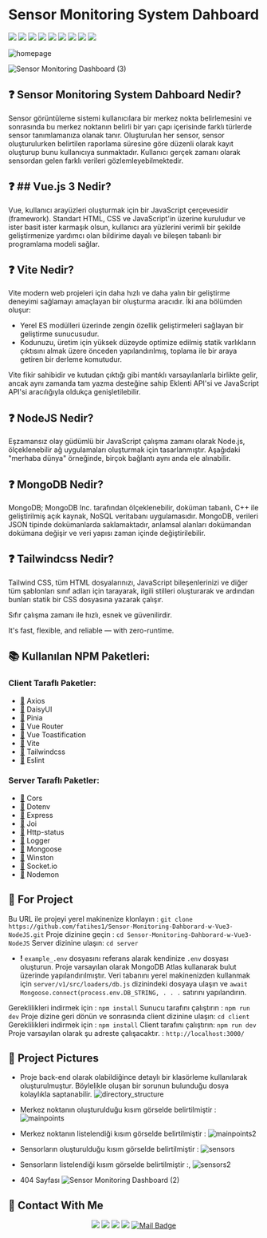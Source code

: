 ﻿# Sensor Monitoring System Dahboard
![](https://img.shields.io/badge/Vue.js-35495E?style=for-the-badge&logo=vuedotjs&logoColor=4FC08D)
![](https://img.shields.io/badge/Node.js-339933?style=for-the-badge&logo=nodedotjs&logoColor=white)
![](https://img.shields.io/badge/Tailwind_CSS-38B2AC?style=for-the-badge&logo=tailwind-css&logoColor=white)
![](https://img.shields.io/badge/Vite-B73BFE?style=for-the-badge&logo=vite&logoColor=FFD62E`)
![](https://img.shields.io/badge/npm-CB3837?style=for-the-badge&logo=npm&logoColor=white)
![](https://img.shields.io/badge/MongoDB-4EA94B?style=for-the-badge&logo=mongodb&logoColor=white)
![](https://img.shields.io/badge/Socket.io-010101?&style=for-the-badge&logo=Socket.io&logoColor=white)
![](https://img.shields.io/badge/eslint-3A33D1?style=for-the-badge&logo=eslint&logoColor=white)
![](https://img.shields.io/badge/Express.js-000000?style=for-the-badge&logo=express&logoColor=white)





![homepage](https://user-images.githubusercontent.com/54971670/174278781-056d247b-b483-48a9-8f36-3d73da373fc3.PNG)

![Sensor Monitoring Dashboard (3)](https://user-images.githubusercontent.com/54971670/174285808-ebd31899-21f6-488c-8e73-1fa595da20cc.gif)


## :question: Sensor Monitoring System Dahboard Nedir?
Sensor görüntüleme sistemi kullanıcılara bir merkez nokta belirlemesini ve sonrasında bu merkez noktanın belirli bir yarı çapı içerisinde farklı türlerde sensor tanımlamanıza olanak tanır. Oluşturulan her sensor, sensor oluşturulurken belirtilen raporlama süresine göre düzenli olarak kayıt oluşturup bunu kullanıcıya sunmaktadır. Kullanıcı gerçek zamanı olarak sensordan gelen farklı verileri gözlemleyebilmektedir.

## :question: ## Vue.js 3 Nedir?
Vue, kullanıcı arayüzleri oluşturmak için bir JavaScript çerçevesidir (framework). Standart HTML, CSS ve JavaScript'in üzerine kuruludur ve ister basit ister karmaşık olsun, kullanıcı ara yüzlerini verimli bir şekilde geliştirmenize yardımcı olan bildirime dayalı ve bileşen tabanlı bir programlama modeli sağlar.

## :question: Vite Nedir?
Vite modern web projeleri için daha hızlı ve daha yalın bir geliştirme deneyimi sağlamayı amaçlayan bir oluşturma aracıdır. İki ana bölümden oluşur:

-   Yerel ES modülleri üzerinde zengin özellik geliştirmeleri sağlayan bir geliştirme sunucusudur.
-   Kodunuzu, üretim için yüksek düzeyde optimize edilmiş statik varlıkların çıktısını almak üzere önceden yapılandırılmış, toplama ile bir araya getiren bir derleme komutudur.

Vite fikir sahibidir ve kutudan çıktığı gibi mantıklı varsayılanlarla birlikte gelir, ancak aynı zamanda tam yazma desteğine sahip Eklenti API'si ve JavaScript API'si aracılığıyla oldukça 
genişletilebilir.

## :question: NodeJS Nedir?
Eşzamansız olay güdümlü bir JavaScript çalışma zamanı olarak Node.js, ölçeklenebilir ağ uygulamaları oluşturmak için tasarlanmıştır. Aşağıdaki "merhaba dünya" örneğinde, birçok bağlantı aynı anda ele alınabilir.

## :question: MongoDB Nedir?
MongoDB; MongoDB Inc. tarafından ölçeklenebilir, doküman tabanlı, C++ ile geliştirilmiş açık kaynak, NoSQL veritabanı uygulamasıdır. MongoDB, verileri JSON tipinde dokümanlarda saklamaktadır, anlamsal alanları dokümandan dokümana değişir ve veri yapısı zaman içinde değiştirilebilir.

## :question: Tailwindcss Nedir?
Tailwind CSS, tüm HTML dosyalarınızı, JavaScript bileşenlerinizi ve diğer tüm şablonları sınıf adları için tarayarak, ilgili stilleri oluşturarak ve ardından bunları statik bir CSS dosyasına yazarak çalışır.

Sıfır çalışma zamanı ile hızlı, esnek ve güvenilirdir.

It's fast, flexible, and reliable — with zero-runtime.

## :books: Kullanılan NPM Paketleri:
###  Client Taraflı Paketler:
-  [:link:](https://www.npmjs.com/package/axios) Axios
-  [:link:](https://www.npmjs.com/package/daisyui) DaisyUI
-  [:link:](https://www.npmjs.com/package/pinia) Pinia
-  [:link:](https://www.npmjs.com/package/vue-router) Vue Router
- [:link:](https://www.npmjs.com/package/vue-toastification) Vue Toastification
- [:link:](https://www.npmjs.com/package/vite) Vite
- [:link:](https://www.npmjs.com/package/tailwindcss) Tailwindcss
- [:link:](https://www.npmjs.com/package/eslint) Eslint

### Server Taraflı Paketler:
-  [:link:](https://www.npmjs.com/package/cors) Cors
-  [:link:](https://www.npmjs.com/package/dotenv) Dotenv
-  [:link:](https://www.npmjs.com/package/express) Express
-  [:link:](https://www.npmjs.com/package/joi) Joi
-  [:link:](https://www.npmjs.com/package/http-status) Http-status
-  [:link:](https://www.npmjs.com/package/logger) Logger
-  [:link:](https://www.npmjs.com/package/mongoose) Mongoose
- [:link:](https://www.npmjs.com/package/winston) Winston
- [:link:](https://www.npmjs.com/package/socket.io) Socket.io
- [:link:](https://www.npmjs.com/package/nodemon) Nodemon

 

## :floppy_disk: For Project
Bu URL ile projeyi yerel makinenize klonlayın : `git clone https://github.com/fatihes1/Sensor-Monitoring-Dahborard-w-Vue3-NodeJS.git`
Proje dizinine geçin : `cd Sensor-Monitoring-Dahborard-w-Vue3-NodeJS` 
Server dizinine ulaşın: `cd server`
-  **!** `example_.env` dosyasını referans alarak kendinize `.env` dosyası oluşturun. Proje varsayılan olarak MongoDB Atlas kullanarak bulut üzerinde yapılandırılmıştır. Veri tabanını yerel makinenizden kullanmak için `server/v1/src/loaders/db.js` dizinindeki dosyaya ulaşın ve `await Mongoose.connect(process.env.DB_STRING, . . .` satırını yapılandırın.

Gereklilikleri indirmek için : `npm install`
Sunucu tarafını çalıştırın : `npm run dev`
Proje dizine geri dönün ve sonrasında client dizinine ulaşın: `cd client`
Gereklilikleri indirmek için : `npm install`
Client tarafını çalıştırın: `npm run dev`
Proje varsayılan olarak şu adreste çalışacaktır. : `http://localhost:3000/`


## :rocket: Project Pictures
 -  Proje back-end olarak olabildiğince detaylı bir klasörleme kullanılarak oluşturulmuştur. Böylelikle oluşan bir sorunun bulunduğu dosya kolaylıkla saptanabilir.
![directory_structure](https://user-images.githubusercontent.com/54971670/174284651-91194d3a-e552-458c-9f8f-98d39e4b11ad.PNG)

 -  Merkez noktanın oluşturulduğu kısım görselde belirtilmiştir :
![mainpoints](https://user-images.githubusercontent.com/54971670/174285081-1832cf77-ac8f-4dae-9eec-eec6547a2909.PNG)

 -  Merkez noktanın listelendiği kısım görselde belirtilmiştir :
 ![mainpoints2](https://user-images.githubusercontent.com/54971670/174285291-b35c3f48-6bd0-407f-9d41-0dadf31551c0.PNG)

-  Sensorların oluşturulduğu kısım görselde belirtilmiştir :
![sensors](https://user-images.githubusercontent.com/54971670/174285372-6068ba7c-4c80-4ea5-bc28-6fe41094f266.PNG)

-  Sensorların listelendiği kısım görselde belirtilmiştir :,
![sensors2](https://user-images.githubusercontent.com/54971670/174285446-5f8103c4-7a22-48ca-81e4-10040fca2b8f.PNG)

- 404 Sayfası
![Sensor Monitoring Dashboard (2)](https://user-images.githubusercontent.com/54971670/174286091-c3f24769-9a70-4509-b237-15051de99b7b.gif)



## :bust_in_silhouette: Contact With Me
<div align="center">

[![](https://img.shields.io/badge/linkedin-%230077B5.svg?&style=for-the-badge&logo=linkedin&logoColor=white)](https://www.linkedin.com/in/fatihes/)
[![](https://img.shields.io/badge/Instagram-E4405F?style=for-the-badge&logo=instagram&logoColor=white)](https://www.instagram.com/fatihtech/)
[![](https://img.shields.io/badge/YouTube-FF0000?style=for-the-badge&logo=youtube&logoColor=white)](https://www.youtube.com/channel/UCpMnisdqsNAGzJfQBkBaOKg)
[![](https://img.shields.io/badge/Medium-12100E?style=for-the-badge&logo=medium&logoColor=white)](https://fatihes.medium.com/)
[![Mail Badge](https://img.shields.io/badge/develop.fatihes@gmail.com-c14438?style=for-the-badge&logo=Gmail&logoColor=white&link=mailto:develop.fatihes@gmail.com)](mailto:develop.fatihes@gmail.com)

</div>
